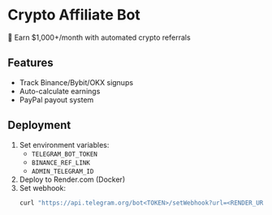 # Crypto Affiliate Bot

🚀 Earn $1,000+/month with automated crypto referrals

## Features
- Track Binance/Bybit/OKX signups
- Auto-calculate earnings
- PayPal payout system

## Deployment
1. Set environment variables:
   - `TELEGRAM_BOT_TOKEN`
   - `BINANCE_REF_LINK`
   - `ADMIN_TELEGRAM_ID`
2. Deploy to Render.com (Docker)
3. Set webhook:
   ```bash
   curl "https://api.telegram.org/bot<TOKEN>/setWebhook?url=<RENDER_URL>"